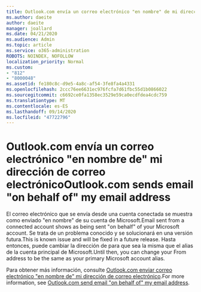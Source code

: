 ```yaml
---
title: Outlook.com envía un correo electrónico "en nombre" de mi dirección de correo electrónico
ms.author: daeite
author: daeite
manager: joallard
ms.date: 04/21/2020
ms.audience: Admin
ms.topic: article
ms.service: o365-administration
ROBOTS: NOINDEX, NOFOLLOW
localization_priority: Normal
ms.custom:
- "812"
- "8000048"
ms.assetid: fe180c8c-d9e5-4a8c-af54-3fe8fa4a4331
ms.openlocfilehash: 2ccc76ee6631ec976fcfa7d61fbc55d1b0866022
ms.sourcegitcommit: c6692ce0fa1358ec3529e59ca0ecdfdea4cdc759
ms.translationtype: MT
ms.contentlocale: es-ES
ms.lasthandoff: 09/14/2020
ms.locfileid: "47722796"
---
```

# <a name="outlookcom-sends-email-on-behalf-of-my-email-address"></a><span data-ttu-id="0e5a5-102">Outlook.com envía un correo electrónico "en nombre de" mi dirección de correo electrónico</span><span class="sxs-lookup"><span data-stu-id="0e5a5-102">Outlook.com sends email "on behalf of" my email address</span></span>

<span data-ttu-id="0e5a5-103">El correo electrónico que se envía desde una cuenta conectada se muestra como enviado "en nombre" de su cuenta de Microsoft.</span><span class="sxs-lookup"><span data-stu-id="0e5a5-103">Email sent from a connected account shows as being sent "on behalf" of your Microsoft account.</span></span> <span data-ttu-id="0e5a5-104">Se trata de un problema conocido y se solucionará en una versión futura.</span><span class="sxs-lookup"><span data-stu-id="0e5a5-104">This is known issue and will be fixed in a future release.</span></span> <span data-ttu-id="0e5a5-105">Hasta entonces, puede cambiar la dirección de para que sea la misma que el alias de la cuenta principal de Microsoft.</span><span class="sxs-lookup"><span data-stu-id="0e5a5-105">Until then, you can change your From address to be the same as your primary Microsoft account alias.</span></span>
  
<span data-ttu-id="0e5a5-106">Para obtener más información, consulte [Outlook.com enviar correo electrónico "en nombre de" mi dirección de correo electrónico](https://support.office.com/article/2c2b4d9f-0203-42c6-b2d2-b8aba1386e75?wt.mc_id=Office_Outlook_com_Alchemy).</span><span class="sxs-lookup"><span data-stu-id="0e5a5-106">For more information, see [Outlook.com send email "on behalf of" my email address](https://support.office.com/article/2c2b4d9f-0203-42c6-b2d2-b8aba1386e75?wt.mc_id=Office_Outlook_com_Alchemy).</span></span>
